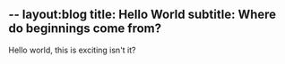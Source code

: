 --
layout:blog
title: Hello World
subtitle: Where do beginnings come from?
--

Hello world, this is exciting isn't it?